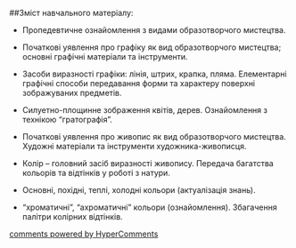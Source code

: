 <div id="hypercomments_widget" class="js-hypercomments-widget invisible"></div>

##Зміст навчального матеріалу:

*	Пропедевтичне ознайомлення з видами образотворчого мистецтва.

*	Початкові уявлення про графіку як вид образотворчого мистецтва; основні графічні матеріали та інструменти.

*	Засоби виразності графіки: лінія, штрих, крапка, пляма. Елементарні графічні способи передавання форми та характеру поверхні зображуваних предметів.

*	Силуетно-площинне зображення квітів, дерев. Ознайомлення з технікою “гратографія”.

*	Початкові уявлення про живопис як вид образотворчого мистецтва. Художні матеріали та інструменти художника-живописця.

*	Колір – головний засіб виразності живопису. Передача багатства кольорів та відтінків у роботі з натури.

*	Основні, похідні, теплі, холодні кольори (актуалізація знань). 

*	“хроматичні”, “ахроматичні” кольори (ознайомлення). Збагачення палітри колірних відтінків. 

<div class="js-hypercomments-container">
    <a href="http://hypercomments.com" class="hc-link" title="comments widget">comments powered by HyperComments</a>
</div>